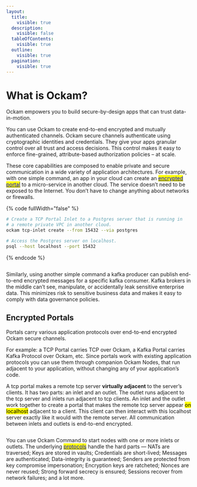```yaml
---
layout:
  title:
    visible: true
  description:
    visible: false
  tableOfContents:
    visible: true
  outline:
    visible: true
  pagination:
    visible: true
---
```


# What is Ockam?

Ockam empowers you to build secure-by-design apps that can trust data-in-motion.

You can use Ockam to create end-to-end encrypted and mutually authenticated channels. Ockam secure channels authenticate using cryptographic identities and credentials. They give your apps granular control over all trust and access decisions. This control makes it easy to enforce fine-grained, attribute-based authorization policies – at scale.

These core capabilities are composed to enable private and secure communication in a wide variety of application architectures. For example, with one simple command, an app in your cloud can create an [<mark style="color:blue;">encrypted portal</mark>](./#portals) to a micro-service in another cloud. The service doesn’t need to be exposed to the Internet. You don’t have to change anything about networks or firewalls.

{% code fullWidth="false" %}
```sh
# Create a TCP Portal Inlet to a Postgres server that is running in
# a remote private VPC in another cloud.
ockam tcp-inlet create --from 15432 --via postgres

# Access the Postgres server on localhost.
psql --host localhost --port 15432
```
{% endcode %}

<figure><img src=".gitbook/assets/postgres (1).png" alt=""><figcaption></figcaption></figure>

Similarly, using another simple command a kafka producer can publish end-to-end encrypted messages for a specific kafka consumer. Kafka brokers in the middle can’t see, manipulate, or accidentally leak sensitive enterprise data. This minimizes risk to sensitive business data and makes it easy to comply with data governance policies.

## Encrypted Portals <a href="#portals" id="portals"></a>

Portals carry various application protocols over end-to-end encrypted Ockam secure channels.

For example: a TCP Portal carries TCP over Ockam, a Kafka Portal carries Kafka Protocol over Ockam, etc. Since portals work with existing application protocols you can use them through companion Ockam Nodes, that run adjacent to your application, without changing any of your application’s code.&#x20;

A tcp portal makes a remote tcp server **virtually adjacent** to the server’s clients. It has two parts: an inlet and an outlet. The outlet runs adjacent to the tcp server and inlets run adjacent to tcp clients. An inlet and the outlet work together to create a portal that makes the remote tcp server appear <mark style="background-color:yellow;">on localhost</mark> adjacent to a client. This client can then interact with this localhost server exactly like it would with the remote server. All communication between inlets and outlets is end-to-end encrypted.

<figure><img src=".gitbook/assets/Screenshot 2024-02-18 at 7.11.15 AM.png" alt=""><figcaption></figcaption></figure>

You can use Ockam Command to start nodes with one or more inlets or outlets. The underlying [<mark style="color:blue;">protocols</mark>](reference/protocols/) handle the hard parts — NATs are traversed; Keys are stored in vaults; Credentials are short-lived; Messages are authenticated; Data-integrity is guaranteed; Senders are protected from key compromise impersonation; Encryption keys are ratcheted; Nonces are never reused; Strong forward secrecy is ensured; Sessions recover from network failures; and a lot more.
